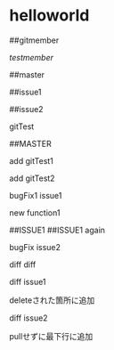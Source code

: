 # helloworld

##gitmember

*testmember*

##master

##issue1

##issue2

gitTest

##MASTER

add gitTest1

add gitTest2

bugFix1 issue1

new function1

##ISSUE1
##ISSUE1 again

bugFix issue2

diff diff

diff issue1

deleteされた箇所に追加

diff issue2

pullせずに最下行に追加
